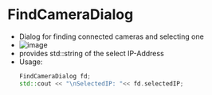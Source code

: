 # FindCameraDialog

- Dialog for finding connected cameras and selecting one
- ![image](https://github.com/wooge7410/KukaVision/assets/62610686/13935488-7715-4562-89fd-de6edef81916)
- provides std::string of the select IP-Address
- Usage:
  ```cpp
  FindCameraDialog fd;
  std::cout << "\nSelectedIP: "<< fd.selectedIP;
  ```
